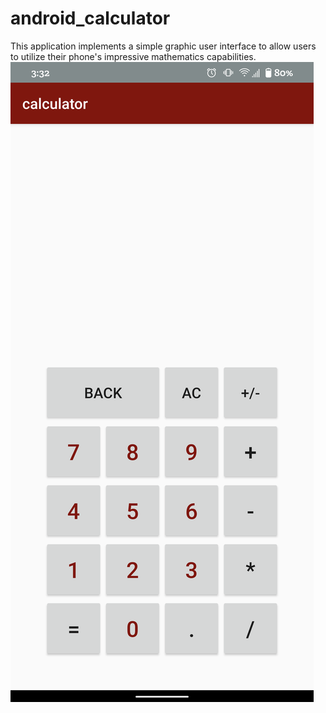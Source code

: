 # android_calculator

This application implements a simple graphic user interface to allow users to utilize their phone's impressive mathematics capabilities. 
![screen shot](https://github.com/wws002/android_calculator/blob/master/calcApp.png?raw=true)
